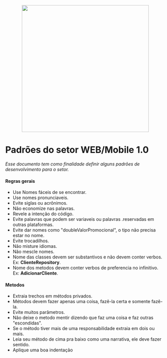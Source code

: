 <p align="center">
  <img width="400" src="https://alfameta-cdn.s3-sa-east-1.amazonaws.com/logotransparente.png">
</p>

# Padrões do setor WEB/Mobile 1.0

 
_Esse documento tem  como finalidade definir alguns padrões de desenvolvimento para o setor._

<h4>Regras gerais</h4>

* Use Nomes fáceis de se encontrar.
* Use nomes pronunciaveis.
* Evite siglas ou acrônimos.
* Não economize nas palavras.
* Revele a intenção do código.
* Evite palavras que podem ser variaveis ou palavras .reservadas em outras plataformas.
* Evite dar nomes como "doubleValorPromocional", o tipo não precisa estar no nome.
* Evite trocadilhos.
* Não misture idiomas.
* Não mescle nomes.
* Nome das classes devem ser substantivos e não devem conter verbos. Ex: **ClienteRepository**.
* Nome dos metodos devem conter verbos de preferencia no infinitivo. Ex: **AdicionarCliente**.

<h4>Metodos</h4>

  * Extraia trechos em métodos privados.
  * Métodos devem fazer apenas uma coisa, fazê-la certa e somente fazê-la.
  * Evite muitos parâmetros.
  * Não deixe o metodo mentir dizendo que faz uma coisa e faz outras "escondidas".
  * Se o método tiver mais de uma responsabilidade extraia em dois ou mais.
  * Leia seu método de cima pra baixo como uma narrativa, ele deve fazer sentido.
  * Aplique uma boa indentação
  
